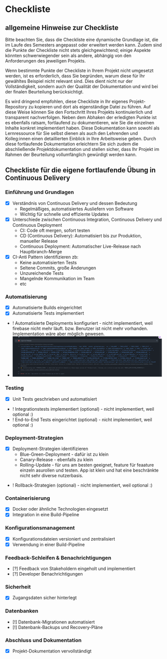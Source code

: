# Checkliste

## allgemeine Hinweise zur Checkliste
Bitte beachten Sie, dass die Checkliste eine dynamische Grundlage ist, die im Laufe des Semesters angepasst oder erweitert werden kann. Zudem sind die Punkte der Checkliste nicht stets gleichgewichtend; einige Aspekte könnten schwerwiegender sein als andere, abhängig von den Anforderungen des jeweiligen Projekts.

Wenn bestimmte Punkte der Checkliste in Ihrem Projekt nicht umgesetzt werden, ist es erforderlich, dass Sie begründen, warum diese für Ihr gewähltes Beispiel nicht relevant sind. Dies dient nicht nur der Vollständigkeit, sondern auch der Qualität der Dokumentation und wird bei der finalen Beurteilung berücksichtigt.

Es wird dringend empfohlen, diese Checkliste in Ihr eigenes Projekt-Repository zu kopieren und dort als eigenständige Datei zu führen. Auf diese Weise können Sie den Fortschritt Ihres Projekts kontinuierlich und transparent nachverfolgen. Neben dem Abhaken der erledigten Punkte ist es ebenfalls ratsam, fortlaufend zu dokumentieren, wie Sie die einzelnen Inhalte konkret implementiert haben. Diese Dokumentation kann sowohl als Lernressource für Sie selbst dienen als auch den Lehrenden und Kolleg:innen einen detaillierten Einblick in Ihre Arbeitsweise geben. Durch diese fortlaufende Dokumentation erleichtern Sie sich zudem die abschließende Projektdokumentation und stellen sicher, dass Ihr Projekt im Rahmen der Beurteilung vollumfänglich gewürdigt werden kann.

## Checkliste für die eigene fortlaufende Übung in Continuous Delivery

### Einführung und Grundlagen
- [x] Verständnis von Continuous Delivery und dessen Bedeutung
  - Regelmäßiges, automatisiertes Ausliefern von Software 
  - Wichtig für schnelle und effiziente Updates
- [x] Unterschiede zwischen Continuous Integration, Continuous Delivery und Continuous Deployment
  - CI: Code oft mergen, sofort testen 
  - CD (Continuous Delivery): Automatisiert bis zur Produktion, manueller Release 
  - Continuous Deployment: Automatischer Live-Release nach Hauptbranch-Merge
- [x] CI-Anti Pattern identifizieren
    zb:
    - Keine automatisierten Tests
    - Seltene Commits, große Änderungen 
    - Unzureichende Tests 
    - Mangelnde Kommunikation im Team
    - etc

### Automatisierung
- [x] Automatisierte Builds eingerichtet
- [x] Automatisierte Tests implementiert
- ! Automatisierte Deployments konfiguriert - nicht implementiert, weil firebase nicht mehr läuft. bzw. Benutzer ist nicht mehr vorhanden. Implementation wäre aber möglich gewesen.
- ![img.png](img.png)

### Testing
- [x] Unit Tests geschrieben und automatisiert
- ! Integrationstests implementiert (optional) - nicht implementiert, weil optional :)
- ! End-to-End Tests eingerichtet (optional) - nicht implementiert, weil optional :)

### Deployment-Strategien
- [x] Deployment-Strategien identifizieren
  - Blue-Green-Deployment - dafür ist zu klein
  - Canary-Release - ebenfalls zu klein
  - Rolling-Update - für uns am besten geeignet, feature für feaature einzeln asurollen und testen. App ist klein und hat eine beschränkte nicht sehr diverse nutzerbasis.
- ! Rollback-Strategien (optional) - nicht implementiert, weil optional :)

### Containerisierung
- [x] Docker oder ähnliche Technologien eingesetzt
- [x] Integration in eine Build-Pipeline

### Konfigurationsmanagement
- [x] Konfigurationsdateien versioniert und zentralisiert
- [x] Verwendung in einer Build-Pipeline

### Feedback-Schleifen & Benachrichtigungen
- [?] Feedback von Stakeholdern eingeholt und implementiert
- [?] Developer Benachrichtigungen

### Sicherheit
- [x] Zugangsdaten sicher hinterlegt

### Datenbanken
- [!] Datenbank-Migrationen automatisiert
- [!] Datenbank-Backups und Recovery-Pläne

### Abschluss und Dokumentation
- [x] Projekt-Dokumentation vervollständigt
